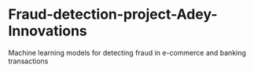 # Fraud-detection-project-Adey-Innovations
Machine learning models for detecting fraud in e-commerce and banking transactions
